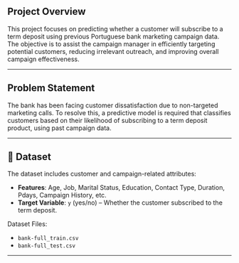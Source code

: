 ## Project Overview

This project focuses on predicting whether a customer will subscribe to a term deposit using previous Portuguese bank marketing campaign data. The objective is to assist the campaign manager in efficiently targeting potential customers, reducing irrelevant outreach, and improving overall campaign effectiveness.

---

## Problem Statement

The bank has been facing customer dissatisfaction due to non-targeted marketing calls. To resolve this, a predictive model is required that classifies customers based on their likelihood of subscribing to a term deposit product, using past campaign data.

---

## 📁 Dataset

The dataset includes customer and campaign-related attributes:
- **Features**: Age, Job, Marital Status, Education, Contact Type, Duration, Pdays, Campaign History, etc.
- **Target Variable**: `y` (yes/no) – Whether the customer subscribed to the term deposit.

Dataset Files:
- `bank-full_train.csv`
- `bank-full_test.csv`

---
